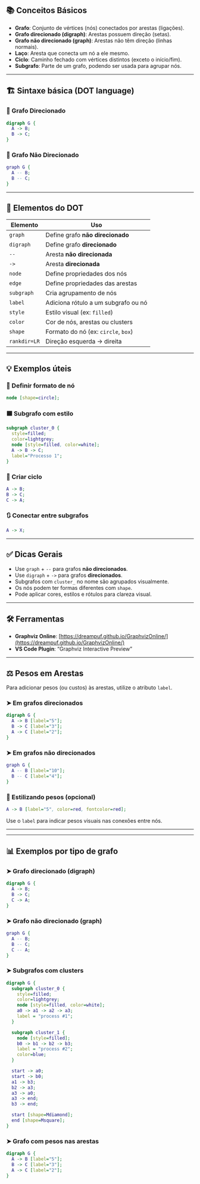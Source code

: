 ## 📚 Conceitos Básicos

- **Grafo**: Conjunto de vértices (nós) conectados por arestas (ligações).
- **Grafo direcionado (digraph)**: Arestas possuem direção (setas).
- **Grafo não direcionado (graph)**: Arestas não têm direção (linhas normais).
- **Laço**: Aresta que conecta um nó a ele mesmo.
- **Ciclo**: Caminho fechado com vértices distintos (exceto o início/fim).
- **Subgrafo**: Parte de um grafo, podendo ser usada para agrupar nós.

---

## 🏗️ Sintaxe básica (DOT language)

### 🎯 Grafo Direcionado
```dot
digraph G {
  A -> B;
  B -> C;
}
```

### 🔗 Grafo Não Direcionado
```dot
graph G {
  A -- B;
  B -- C;
}
```

---

## 🧩 Elementos do DOT

| Elemento          | Uso                               |
|------------------|------------------------------------|
| `graph`          | Define grafo **não direcionado**   |
| `digraph`        | Define grafo **direcionado**       |
| `--`             | Aresta **não direcionada**         |
| `->`             | Aresta **direcionada**             |
| `node`           | Define propriedades dos nós        |
| `edge`           | Define propriedades das arestas    |
| `subgraph`       | Cria agrupamento de nós            |
| `label`          | Adiciona rótulo a um subgrafo ou nó|
| `style`          | Estilo visual (ex: `filled`)       |
| `color`          | Cor de nós, arestas ou clusters    |
| `shape`          | Formato do nó (ex: `circle`, `box`)|
| `rankdir=LR`     | Direção esquerda → direita         |

---

## 💡 Exemplos úteis

### 🔲 Definir formato de nó
```dot
node [shape=circle];
```

### 🟦 Subgrafo com estilo
```dot
subgraph cluster_0 {
  style=filled;
  color=lightgrey;
  node [style=filled, color=white];
  A -> B -> C;
  label="Processo 1";
}
```

### 🔁 Criar ciclo
```dot
A -> B;
B -> C;
C -> A;
```

### 🔃 Conectar entre subgrafos
```dot
A -> X;
```

---

## ✅ Dicas Gerais

- Use `graph` + `--` para grafos **não direcionados**.
- Use `digraph` + `->` para grafos **direcionados**.
- Subgrafos com `cluster_` no nome são agrupados visualmente.
- Os nós podem ter formas diferentes com `shape`.
- Pode aplicar cores, estilos e rótulos para clareza visual.

---

## 🛠️ Ferramentas

- **Graphviz Online**: [https://dreampuf.github.io/GraphvizOnline/](https://dreampuf.github.io/GraphvizOnline/)
- **VS Code Plugin**: “Graphviz Interactive Preview”

---

## ⚖️ Pesos em Arestas

Para adicionar pesos (ou custos) às arestas, utilize o atributo `label`.

### ➤ Em grafos direcionados
```dot
digraph G {
  A -> B [label="5"];
  B -> C [label="3"];
  A -> C [label="2"];
}
```

### ➤ Em grafos não direcionados
```dot
graph G {
  A -- B [label="10"];
  B -- C [label="4"];
}
```

### 🎨 Estilizando pesos (opcional)
```dot
A -> B [label="5", color=red, fontcolor=red];
```

Use o `label` para indicar pesos visuais nas conexões entre nós.

---
---

## 📊 Exemplos por tipo de grafo

### ➤ Grafo direcionado (digraph)
```dot
digraph G {
  A -> B;
  B -> C;
  C -> A;
}
```

### ➤ Grafo não direcionado (graph)
```dot
graph G {
  A -- B;
  B -- C;
  C -- A;
}
```

### ➤ Subgrafos com clusters
```dot
digraph G {
  subgraph cluster_0 {
    style=filled;
    color=lightgrey;
    node [style=filled, color=white];
    a0 -> a1 -> a2 -> a3;
    label = "process #1";
  }

  subgraph cluster_1 {
    node [style=filled];
    b0 -> b1 -> b2 -> b3;
    label = "process #2";
    color=blue;
  }

  start -> a0;
  start -> b0;
  a1 -> b3;
  b2 -> a3;
  a3 -> a0;
  a3 -> end;
  b3 -> end;

  start [shape=Mdiamond];
  end [shape=Msquare];
}
```

### ➤ Grafo com pesos nas arestas
```dot
digraph G {
  A -> B [label="5"];
  B -> C [label="3"];
  A -> C [label="2"];
}
```
